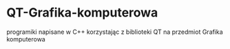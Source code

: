 # QT-Grafika-komputerowa
programiki napisane w C++ korzystając z biblioteki QT na przedmiot Grafika komputerowa
